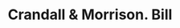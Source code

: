 ---
doi: 10.7916/D85159DX
date_other: '1880'
date_other_textual: 1880-1889
form: printed ephemera
genre:
- Invoices
name:
- Crandall & Morrison
object_in_context_url: https://biggert.cul.columbia.edu/items/view/ave_biggert_01924
subject_hierarchical_geographic:
- Troy, New York, United States
subject_name:
- Crandall & Morrison
title: Crandall & Morrison. Bill
sort_title: Crandall & Morrison. Bill
call_number: ave_biggert_01924
coordinates:
- 42.73166666666667,-73.69250000000001
pid: ave_biggert_01924
identifiers: ave_biggert_01924
thumbnail: https://derivativo-2.library.columbia.edu/iiif/2/ldpd:490681/full/!256,256/0/native.jpg
permalink: /biggert/ave_biggert_01924/
layout: iiif-image-page
---